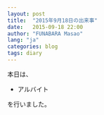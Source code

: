 ```yaml
---
layout: post
title:  "2015年9月18日の出来事"
date:   2015-09-18 22:00
author: "FUNABARA Masao"
lang: "ja"
categories: blog
tags: diary
---
```


本日は、

* アルバイト

を行いました。
